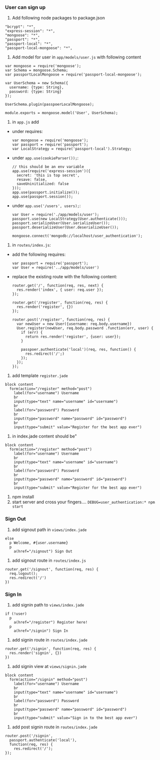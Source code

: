 ### User can sign up

1. Add following node packages to package.json

  ```
  "bcrypt": "*",
  "express-session": "*",
  "mongoose": "*",
  "passport": "*",
  "passport-local": "*",
  "passport-local-mongoose": "*",
  ```

1. Add model for user in `app/models/user.js` with following content

  ```
  var mongoose = require('mongoose');
  var Schema = mongoose.Schema;
  var passportLocalMongoose = require('passport-local-mongoose');

  var UserSchema = new Schema({
    username: {type: String},
    password: {type: String}
  });

  UserSchema.plugin(passpoerLocalMongoose);

  module.exports = mongoose.model('User', UserSchema);
  ```

1. in `app.js` add
  * under requires:

    ```
    var mongoose = require('mongoose');
    var passport = require('passport');
    var LocalStrategy = require('passport-local').Strategy;
    ```

  * under `app.use(cookieParser());`:

    ```
    // this should be an env variable
    app.use(require('express-session')({
      secret: 'this is top secret',
      resave: false,
      saveUninitialized: false
    }));
    app.use(passport.initialize());
    app.use(passport.session());
    ```

  * under `app.use('/users', users);`:

    ```
    var User = require('./app/models/user');
    passport.use(new LocalStrategy(User.authenticate()));
    passport.serializeUser(User.serializeUser());
    passport.deserializeUser(User.deserializeUser());

    mongoose.connect('mongodb://localhost/user_authentication');
    ```

1. in `routes/index.js`:
  * add the following requires:

    ```
    var passport = require('passport');
    var User = require('../app/models/user')
    ```

  * replace the existing route with the following content:

    ```
    router.get('/', function(req, res, next) {
      res.render('index', { user: req.user });
    });

    router.get('/register', function(req, res) {
      res.render('register', {})
    });

    router.post('/register', function(req, res) {
      var newUser = new User({username: req.body.username})
      User.register(newUser, req.body.password .function(err, user) {
        if (err) {
          return res.render('register', {user: user});
        }

        passpoer.authenticate('local')(req, res, function() {
          res.redirect('/';)
        });
      });
    });
    ```

1. add template `register.jade`

  ```
  block content
    form(action="/register" method="post")
      label(for="username") Username
      br
      input(type="text" name="username" id="username")
      br
      label(for="password") Password
      br
      input(type="password" name="password" id="password")
      br
      input(type="submit" value="Register for the best app ever")
  ```

1. in index.jade content should be"

  ```
  block content
    form(action="/register" method="post")
      label(for="username") Username
      br
      input(type="text" name="username" id="username")
      br
      label(for="password") Password
      br
      input(type="password" name="password" id="password")
      br
      input(type="submit" value="Register for the best app ever")
  ```

1. npm install
1. start server and cross your fingers.... `DEBUG=user_authentication:* npm start`

### Sign Out

1. add signout path in `views/index.jade`

  ```
  else
    p Welcome, #{user.username}
    p
      a(href="/signout") Sign Out
  ```

1. add signout route in `routes/index.js`

  ```
  router.get('/signout', function(req, res) {
    req.logout();
    res.redirect('/')
  })
  ```

### Sign In

1. add signin path to `views/index.jade`

  ```
  if (!user)
    p
      a(href="/register") Register here!
    p
      a(href="/signin") Sign In
  ```

1. add signin route in `routes/index.jade`

  ```
  router.get('/signin', function(req, res) {
    res.render('signin', {})
  })
  ```

1. add signin view at `views/signin.jade`

  ```
  block content
    form(action="/signin" method="post")
      label(for="username") Username
      br
      input(type="text" name="username" id="username")
      br
      label(for="password") Password
      br
      input(type="password" name="password" id="password")
      br
      input(type="submit" value="Sign in to the best app ever")
  ```

1. add post signin route in `routes/index.jade`

  ```
  router.post('/signin',
    passport.authenticate('local'),
    function(req, res) {
      res.redirect('/');
  });
  ```
